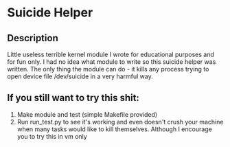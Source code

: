 # Suicide Helper

## Description
Little useless terrible kernel module I wrote for educational purposes and for fun only. I had no idea what module to write so this suicide helper was written. The only thing the module can do - it kills any process trying to open device file /dev/suicide in a very harmful way.

## If you still want to try this shit:
1. Make module and test (simple Makefile provided)
2. Run run_test.py to see it's working and even doesn't crush your machine when many tasks would like to kill themselves. Although I encourage you to try this in vm only
